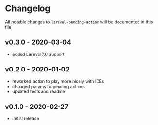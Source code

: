 # Changelog

All notable changes to `laravel-pending-action` will be documented in this file

## v0.3.0 - 2020-03-04

- added Laravel 7.0 support

## v0.2.0 - 2020-01-02

- reworked action to play more nicely with IDEs
- changed params to pending actions
- updated tests and readme

## v0.1.0 - 2020-02-27

- initial release
